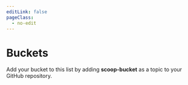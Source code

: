 ```yaml
---
editLink: false
pageClass:
  - no-edit
---
```

# Buckets

Add your bucket to this list by adding **scoop-bucket** as a topic to your GitHub repository.

<Buckets />
